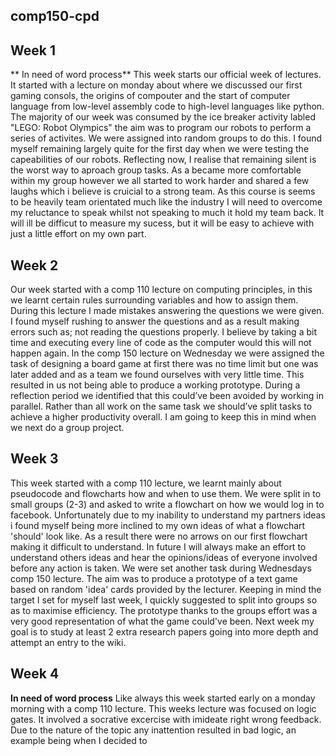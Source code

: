 ## comp150-cpd ##

## Week 1 ##
** In need of word process**
This week starts our official week of lectures. It started with a lecture on monday about where we discussed our first gaming consols, the origins of compouter and the start of computer language from low-level assembly code to high-level languages like python. The majority of our week was consumed by the ice breaker activity labled "LEGO: Robot Olympics" the aim was to program our robots to perform a series of activites. We were assigned into random groups to do this. I found myself remaining largely quite for the first day when we were testing the capeabilities of our robots. Reflecting now, I realise that remaining silent is the worst way to aproach group tasks. As a became more comfortable within my group however we all started to work harder and shared a few laughs which i believe is cruicial to a strong team. As this course is seems to be heavily team orientated much like the industry I will need to overcome my reluctance to speak whilst not speaking to much it hold my team back. It will ill be difficut to measure my sucess,  but it will be easy to achieve with just a little effort on my own part.
## Week 2 ##

Our week started with a comp 110 lecture on computing principles, in this we learnt certain rules surrounding variables and how to assign them. During this lecture I made mistakes answering the questions we were given. I found myself rushing to answer the questions and as a result making errors such as; not reading the questions properly. I believe by taking a bit time and executing every line of code as the computer would this will not happen again. In the comp 150 lecture on Wednesday we were assigned the task of designing a board game at first there was no time limit but one was later added and as a team we found ourselves with very little time. This resulted in us not being able to produce a working prototype. During a reflection period we identified that this could’ve been avoided by working in parallel. Rather than all work on the same task we should’ve split tasks to achieve a higher productivity overall.  I am going to keep this in mind when we next do a group project.

## Week 3 ##
This week started with a comp 110 lecture, we learnt mainly about pseudocode and flowcharts how and when to use them. We were split in to small groups (2-3) and asked to write a flowchart on how we would log in to facebook. Unfortunately due to my inability to understand my partners ideas i found myself being more inclined to my own ideas of what a flowchart 'should' look like. As a result there were no arrows on our first flowchart making it difficult to understand. In future I will always make an effort to understand others ideas and hear the opinions/ideas of everyone involved before any action is taken. We were set another task during Wednesdays comp 150 lecture. The aim was to produce a prototype of a text game based on random 'idea' cards provided by the lecturer. Keeping in mind the target I set for myself last week, I quickly suggested to split into groups so as to maximise efficiency. The prototype thanks to the groups effort was a very good representation of what the game could've been. Next week my goal is to study at least 2 extra research papers going into more depth and attempt an entry to the wiki.

## Week 4 ##
**In need of word process**
Like always this week started early on a monday morning with a comp 110 lecture. This weeks lecture was focused on logic gates. It involved a socrative excercise with imideate right wrong feedback. Due to the nature of the topic any inattention resulted in bad logic, an example being when I decided to 
